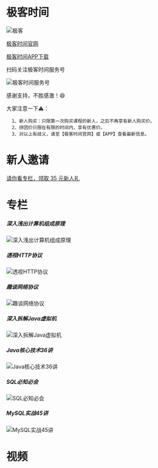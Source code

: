 # 极客时间

![极客](../images/geekbang/geek.png)

[极客时间官网](https://time.geekbang.org/)

[极客时间APP下载](https://time.geekbang.org/download)

扫码关注极客时间服务号

![极客时间服务号](../images/weixinmp/qrcode_jikeshijian.jpg)

感谢支持，不胜感激！😄

大家注意一下⚠️：

```
  1、新人购买：只限第一次购买课程的新人，之后不再享有新人购买价。
  2、拼团价只限在有限的时间内，享有优惠价。
  3、对以上有歧义，请至【极客时间官网】或【APP】查看最新信息。
```

# 新人邀请

[请你看专栏，领取 35 元新人礼](https://time.geekbang.org/activity/getinvite?gk_ucode=3755D040B7CCD5&from=singlemessage&isappinstalled=0)

# 专栏

##### 深入浅出计算机组成原理

![深入浅出计算机组成原理](../images/geekbang/深入浅出计算机组成原理.jpeg)

##### 透视HTTP协议

![透视HTTP协议](../images/geekbang/透视HTTP协议.jpeg)

##### 趣谈网络协议

![趣谈网络协议](../images/geekbang/趣谈网络协议.jpeg)

##### 深入拆解Java虚拟机

![深入拆解Java虚拟机](../images/geekbang/深入拆解Java虚拟机.jpeg)

##### Java核心技术36讲

![Java核心技术36讲](../images/geekbang/Java核心技术36讲.jpeg)

##### SQL必知必会

![SQL必知必会](../images/geekbang/SQL必知必会.jpeg)

##### MySQL实战45讲

![MySQL实战45讲](../images/geekbang/MySQL实战45讲.jpeg)


# 视频
